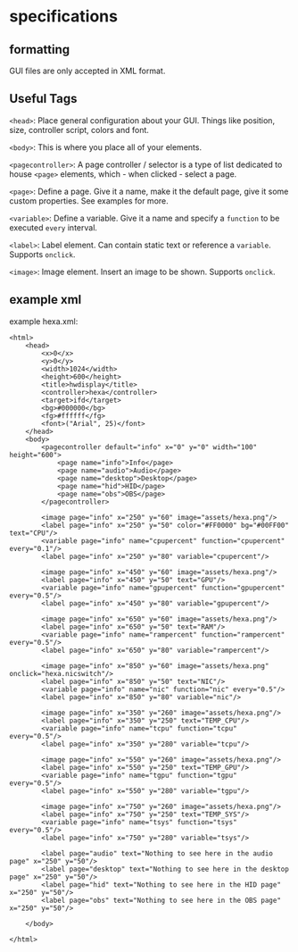 # specifications

## formatting
GUI files are only accepted in XML format.


## Useful Tags
`<head>`:
    Place general configuration about your GUI. Things like position, size, controller script, colors and font.

`<body>`:
    This is where you place all of your elements.

`<pagecontroller>`:
    A page controller / selector is a type of list dedicated to house `<page>` elements, which - when clicked - select a page.

`<page>`:
    Define a page. Give it a name, make it the default page, give it some custom properties. See examples for more.

`<variable>`:
    Define a variable. Give it a name and specify a `function` to be executed `every` interval.

`<label>`:
    Label element. Can contain static text or reference a `variable`. Supports `onclick`.

`<image>`:
    Image element. Insert an image to be shown. Supports `onclick`.




## example xml
example hexa.xml:

    <html>
        <head>
            <x>0</x>
            <y>0</y>
            <width>1024</width>
            <height>600</height>
            <title>hwdisplay</title>
            <controller>hexa</controller>
            <target>ifd</target>
            <bg>#000000</bg>
            <fg>#ffffff</fg>
            <font>("Arial", 25)</font>
        </head>
        <body>
            <pagecontroller default="info" x="0" y="0" width="100" height="600">
                <page name="info">Info</page>
                <page name="audio">Audio</page>
                <page name="desktop">Desktop</page>
                <page name="hid">HID</page>
                <page name="obs">OBS</page>
            </pagecontroller>
            
            <image page="info" x="250" y="60" image="assets/hexa.png"/>
            <label page="info" x="250" y="50" color="#FF0000" bg="#00FF00" text="CPU"/>
            <variable page="info" name="cpupercent" function="cpupercent" every="0.1"/>
            <label page="info" x="250" y="80" variable="cpupercent"/>
            
            <image page="info" x="450" y="60" image="assets/hexa.png"/>
            <label page="info" x="450" y="50" text="GPU"/>
            <variable page="info" name="gpupercent" function="gpupercent" every="0.5"/>
            <label page="info" x="450" y="80" variable="gpupercent"/>

            <image page="info" x="650" y="60" image="assets/hexa.png"/>
            <label page="info" x="650" y="50" text="RAM"/>
            <variable page="info" name="rampercent" function="rampercent" every="0.5"/>
            <label page="info" x="650" y="80" variable="rampercent"/>

            <image page="info" x="850" y="60" image="assets/hexa.png" onclick="hexa.nicswitch"/>
            <label page="info" x="850" y="50" text="NIC"/>
            <variable page="info" name="nic" function="nic" every="0.5"/>
            <label page="info" x="850" y="80" variable="nic"/>

            <image page="info" x="350" y="260" image="assets/hexa.png"/>
            <label page="info" x="350" y="250" text="TEMP_CPU"/>
            <variable page="info" name="tcpu" function="tcpu" every="0.5"/>
            <label page="info" x="350" y="280" variable="tcpu"/>
            
            <image page="info" x="550" y="260" image="assets/hexa.png"/>
            <label page="info" x="550" y="250" text="TEMP_GPU"/>
            <variable page="info" name="tgpu" function="tgpu" every="0.5"/>
            <label page="info" x="550" y="280" variable="tgpu"/>

            <image page="info" x="750" y="260" image="assets/hexa.png"/>
            <label page="info" x="750" y="250" text="TEMP_SYS"/>
            <variable page="info" name="tsys" function="tsys" every="0.5"/>
            <label page="info" x="750" y="280" variable="tsys"/>

            <label page="audio" text="Nothing to see here in the audio page" x="250" y="50"/>
            <label page="desktop" text="Nothing to see here in the desktop page" x="250" y="50"/>
            <label page="hid" text="Nothing to see here in the HID page" x="250" y="50"/>
            <label page="obs" text="Nothing to see here in the OBS page" x="250" y="50"/>

        </body>

    </html>